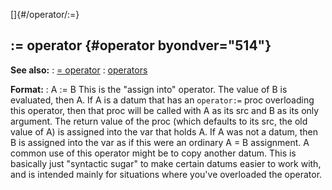 []{#/operator/:=}
## := operator {#operator byondver="514"}
**See also:**
:   [= operator](#/operator/=)
:   [operators](#/operator)
<!-- -->
**Format:**
:   A := B
This is the \"assign into\" operator. The value of B is evaluated, then
A. If A is a datum that has an `operator:=` proc overloading this
operator, then that proc will be called with A as its src and B as its
only argument. The return value of the proc (which defaults to its src,
the old value of A) is assigned into the var that holds A.
If A was not a datum, then B is assigned into the var as if this were an
ordinary A = B assignment.
A common use of this operator might be to copy another datum. This is
basically just \"syntactic sugar\" to make certain datums easier to work
with, and is intended mainly for situations where you\'ve overloaded the
operator.